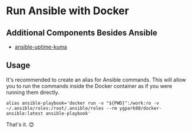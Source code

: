 # Run Ansible with Docker

## Additional Components Besides Ansible

* [ansible-uptime-kuma](https://github.com/lucasheld/ansible-uptime-kuma)

## Usage

It's recommended to create an alias for Ansible commands. This will allow you to run the commands inside the Docker container as if you were running them directly.

```
alias ansible-playbook='docker run -v "${PWD}":/work:ro -v ~/.ansible/roles:/root/.ansible/roles --rm ygpark80/docker-ansible:latest ansible-playbook'
```

That's it. 😊
